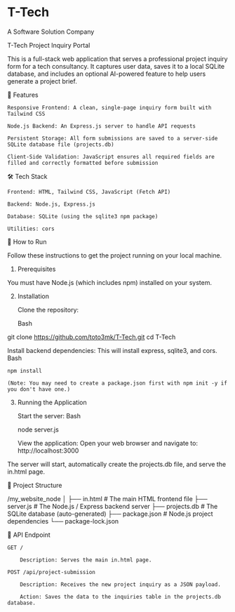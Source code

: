 # T-Tech
A Software Solution Company

T-Tech Project Inquiry Portal

This is a full-stack web application that serves a professional project inquiry form for a tech consultancy. It captures user data, saves it to a local SQLite database, and includes an optional AI-powered feature to help users generate a project brief.

🚀 Features

    Responsive Frontend: A clean, single-page inquiry form built with Tailwind CSS

    Node.js Backend: An Express.js server to handle API requests

    Persistent Storage: All form submissions are saved to a server-side SQLite database file (projects.db)

    Client-Side Validation: JavaScript ensures all required fields are filled and correctly formatted before submission

🛠️ Tech Stack

    Frontend: HTML, Tailwind CSS, JavaScript (Fetch API)

    Backend: Node.js, Express.js

    Database: SQLite (using the sqlite3 npm package)

    Utilities: cors

🚦 How to Run

Follow these instructions to get the project running on your local machine.

1. Prerequisites

You must have Node.js (which includes npm) installed on your system.

2. Installation

    Clone the repository:
   
    Bash

git clone https://github.com/toto3mk/T-Tech.git
cd T-Tech

Install backend dependencies: This will install express, sqlite3, and cors.
Bash

    npm install

    (Note: You may need to create a package.json first with npm init -y if you don't have one.)

3. Running the Application

    Start the server:
    Bash

    node server.js

    View the application: Open your web browser and navigate to: http://localhost:3000

The server will start, automatically create the projects.db file, and serve the in.html page.

📂 Project Structure

/my_website_node
│
├── in.html                 # The main HTML frontend file
├── server.js               # The Node.js / Express backend server
├── projects.db             # The SQLite database (auto-generated)
├── package.json            # Node.js project dependencies
└── package-lock.json

🔌 API Endpoint

    GET /

        Description: Serves the main in.html page.

    POST /api/project-submission

        Description: Receives the new project inquiry as a JSON payload.

        Action: Saves the data to the inquiries table in the projects.db database.
